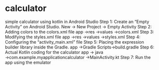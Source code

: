 # calculator
simple calculator using kotlin in Android Studio
Step 1: Create an “Empty Activity” on Android Studio.
New → New Project → Empty Activity
Step 2: Adding colors to the colors.xml file
app →res →values →colors.xml
Step 3: Modifying the styles.xml file
app →res →values →styles.xml
Step 4: Configuring the “activity_main.xml” file
Step 5: Placing the expression builder library inside the Gradle.
app →Gradle Scripts→build.gradle
Step 6: Actual Kotlin coding for the calculator
app → java →com.example.myapplicationcalculator →MainActivity.kt
Step 7: Run the app using the emulator
